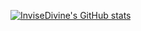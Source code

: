 [![InviseDivine's GitHub stats](https://1-weld-three.vercel.app/api?username=invisedivine)](https://github.com/anuraghazra/github-readme-stats)
